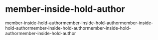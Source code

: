 # member-inside-hold-author
member-inside-hold-authormember-inside-hold-authormember-inside-hold-authormember-inside-hold-authormember-inside-hold-authormember-inside-hold-author
